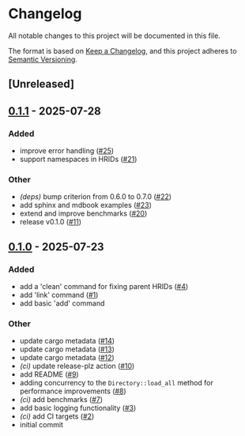 # Changelog

All notable changes to this project will be documented in this file.

The format is based on [Keep a Changelog](https://keepachangelog.com/en/1.0.0/),
and this project adheres to [Semantic Versioning](https://semver.org/spec/v2.0.0.html).

## [Unreleased]

## [0.1.1](https://github.com/danieleades/requirements-manager/compare/v0.1.0...v0.1.1) - 2025-07-28

### Added

- improve error handling ([#25](https://github.com/danieleades/requirements-manager/pull/25))
- support namespaces in HRIDs ([#21](https://github.com/danieleades/requirements-manager/pull/21))

### Other

- *(deps)* bump criterion from 0.6.0 to 0.7.0 ([#22](https://github.com/danieleades/requirements-manager/pull/22))
- add sphinx and mdbook examples ([#23](https://github.com/danieleades/requirements-manager/pull/23))
- extend and improve benchmarks ([#20](https://github.com/danieleades/requirements-manager/pull/20))
- release v0.1.0 ([#11](https://github.com/danieleades/requirements-manager/pull/11))

## [0.1.0](https://github.com/danieleades/requirements-manager/releases/tag/v0.1.0) - 2025-07-23

### Added

- add a 'clean' command for fixing parent HRIDs ([#4](https://github.com/danieleades/requirements-manager/pull/4))
- add 'link' command ([#1](https://github.com/danieleades/requirements-manager/pull/1))
- add basic 'add' command

### Other

- update cargo metadata ([#14](https://github.com/danieleades/requirements-manager/pull/14))
- update cargo metadata ([#13](https://github.com/danieleades/requirements-manager/pull/13))
- update cargo metadata ([#12](https://github.com/danieleades/requirements-manager/pull/12))
- *(ci)* update release-plz action ([#10](https://github.com/danieleades/requirements-manager/pull/10))
- add README ([#9](https://github.com/danieleades/requirements-manager/pull/9))
- adding concurrency to the `Directory::load_all` method for performance improvements ([#8](https://github.com/danieleades/requirements-manager/pull/8))
- *(ci)* add benchmarks ([#7](https://github.com/danieleades/requirements-manager/pull/7))
- add basic logging functionality ([#3](https://github.com/danieleades/requirements-manager/pull/3))
- *(ci)* add CI targets ([#2](https://github.com/danieleades/requirements-manager/pull/2))
- initial commit
